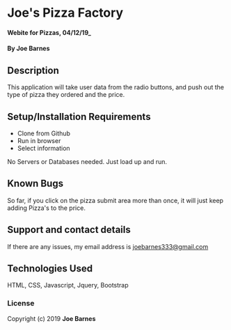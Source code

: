 # Joe's Pizza Factory

#### Webite for Pizzas, 04/12/19_

#### By Joe Barnes

## Description

This application will take user data from the radio buttons, and push out the type of pizza they ordered and the price. 

## Setup/Installation Requirements

* Clone from Github
* Run in browser
* Select information


No Servers or Databases needed. Just load up and run. 

## Known Bugs

So far, if you click on the pizza submit area more than once, it will just keep adding Pizza's to the price. 

## Support and contact details

If there are any issues, my email address is joebarnes333@gmail.com

## Technologies Used

HTML, CSS, Javascript, Jquery, Bootstrap

### License



Copyright (c) 2019 **Joe Barnes**